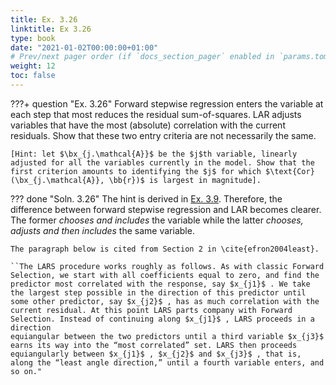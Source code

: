 ```yaml
---
title: Ex. 3.26
linktitle: Ex 3.26
type: book
date: "2021-01-02T00:00:00+01:00"
# Prev/next pager order (if `docs_section_pager` enabled in `params.toml`)
weight: 12
toc: false
---
```


???+ question "Ex. 3.26"
    Forward stepwise regression enters the variable at each step that most reduces the residual sum-of-squares. LAR adjusts variables that have the most (absolute) correlation with the current residuals. Show that these two entry criteria are not necessarily the same. 
    
    [Hint: let $\bx_{j.\mathcal{A}}$ be the $j$th variable, linearly adjusted for all the variables currently in the model. Show that the first criterion amounts to identifying the $j$ for which $\text{Cor}(\bx_{j.\mathcal{A}}, \bb{r})$ is largest in magnitude].

??? done "Soln. 3.26"
    The hint is derived in [Ex. 3.9](ex3-09.md). Therefore, the difference between forward stepwise regression and LAR becomes clearer. The former *chooses and includes* the variable while the latter *chooses, adjusts and then includes* the same variable.

	The paragraph below is cited from Section 2 in \cite{efron2004least}.

	``The LARS procedure works roughly as follows. As with classic Forward Selection, we start with all coefficients equal to zero, and find the predictor most correlated with the response, say $x_{j1}$ . We take the largest step possible in the direction of this predictor until some other predictor, say $x_{j2}$ , has as much correlation with the current residual. At this point LARS parts company with Forward Selection. Instead of continuing along $x_{j1}$ , LARS proceeds in a direction
	equiangular between the two predictors until a third variable $x_{j3}$ earns its way into the “most correlated” set. LARS then proceeds equiangularly between $x_{j1}$ , $x_{j2}$ and $x_{j3}$ , that is, along the “least angle direction,” until a fourth variable enters, and so on."